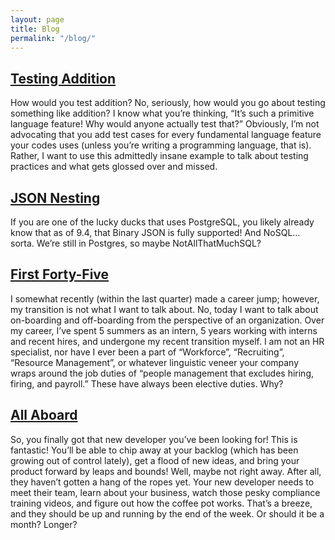 ```yaml
---
layout: page
title: Blog
permalink: "/blog/"
---
```


## [Testing Addition](/blog/testing-addition)

How would you test addition?
No, seriously, how would you go about testing something like addition?
I know what you’re thinking, “It’s such a primitive language feature! Why would anyone actually test that?”
Obviously, I’m not advocating that you add test cases for every fundamental language feature your codes uses (unless you’re writing a programming language, that is).
Rather, I want to use this admittedly insane example to talk about testing practices and what gets glossed over and missed.

## [JSON Nesting](/blog/json-nesting)

If you are one of the lucky ducks that uses PostgreSQL, you likely already know that as of 9.4, that Binary JSON is fully supported!
And NoSQL… sorta.
We’re still in Postgres, so maybe NotAllThatMuchSQL?

## [First Forty-Five](/blog/first-forty-five)

I somewhat recently (within the last quarter) made a career jump; however, my transition is not what I want to talk about.
No, today I want to talk about on-boarding and off-boarding from the perspective of an organization.
Over my career, I’ve spent 5 summers as an intern, 5 years working with interns and recent hires, and undergone my recent transition myself.
I am not an HR specialist, nor have I ever been a part of “Workforce”, “Recruiting”, “Resource Management”, or whatever linguistic veneer your company wraps around the job duties of “people management that excludes hiring, firing, and payroll.”
These have always been elective duties.
Why?

## [All Aboard](/blog/all-aboard)

So, you finally got that new developer you’ve been looking for!
This is fantastic!
You’ll be able to chip away at your backlog (which has been growing out of control lately), get a flood of new ideas, and bring your product forward by leaps and bounds!
Well, maybe not right away.
After all, they haven’t gotten a hang of the ropes yet.
Your new developer needs to meet their team, learn about your business, watch those pesky compliance training videos, and figure out how the coffee pot works.
That’s a breeze, and they should be up and running by the end of the week.
Or should it be a month?
Longer?
